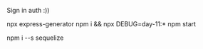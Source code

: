 Sign in auth :))

npx express-generator
npm i && npx DEBUG=day-11:* npm start     



npm i --s sequelize